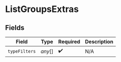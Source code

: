 # ListGroupsExtras


## Fields

| Field              | Type               | Required           | Description        |
| ------------------ | ------------------ | ------------------ | ------------------ |
| `typeFilters`      | *any*[]            | :heavy_check_mark: | N/A                |